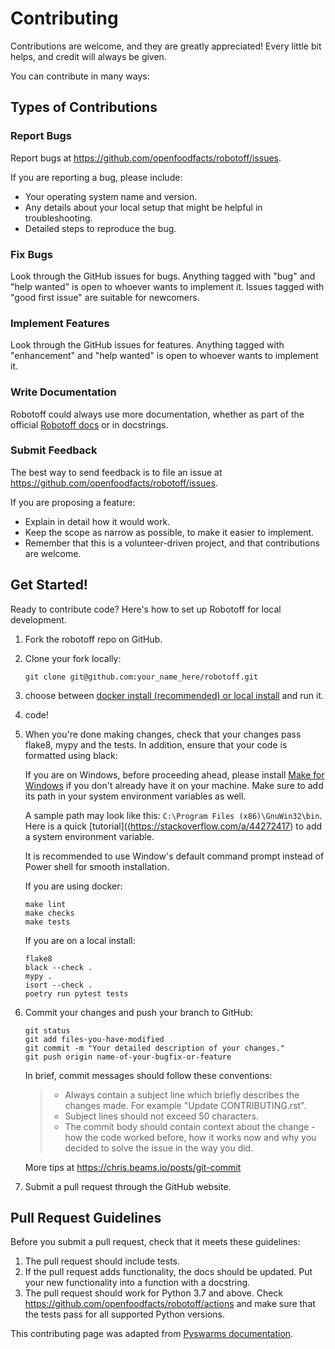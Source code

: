 # Contributing

Contributions are welcome, and they are greatly appreciated! Every little bit helps, and credit will always be given.

You can contribute in many ways:

## Types of Contributions

### Report Bugs

Report bugs at <https://github.com/openfoodfacts/robotoff/issues>.

If you are reporting a bug, please include:

- Your operating system name and version.
- Any details about your local setup that might be helpful in troubleshooting.
- Detailed steps to reproduce the bug.

### Fix Bugs

Look through the GitHub issues for bugs. Anything tagged with "bug" and "help wanted" is open to whoever wants to implement it. Issues tagged with "good first issue" are suitable for newcomers.

### Implement Features

Look through the GitHub issues for features. Anything tagged with "enhancement" and "help wanted" is open to whoever wants to implement it.

### Write Documentation

Robotoff could always use more documentation, whether as part of the official [Robotoff docs](https://github.com/openfoodfacts/robotoff/tree/master/doc) or in docstrings.

### Submit Feedback

The best way to send feedback is to file an issue at
<https://github.com/openfoodfacts/robotoff/issues>.

If you are proposing a feature:

- Explain in detail how it would work.
- Keep the scope as narrow as possible, to make it easier to implement.
- Remember that this is a volunteer-driven project, and that contributions are welcome.

## Get Started!

Ready to contribute code? Here's how to set up Robotoff for local development.

1.  Fork the robotoff repo on GitHub.
2.  Clone your fork locally:

    ```
    git clone git@github.com:your_name_here/robotoff.git
    ```
3. choose between [docker install (recommended) or local install](../how-to-guides/deployment/dev-install.md) and run it.
   
4. code!

5.  When you're done making changes, check that your changes pass flake8, mypy and the tests. In addition, ensure that your code is formatted using black:

    If you are on Windows, before proceeding ahead, please install [Make for Windows](http://gnuwin32.sourceforge.net/packages/make.htm) if you don't already have it on your machine. Make sure to add its path in your system environment variables as well.

    A sample path may look like this: `C:\Program Files (x86)\GnuWin32\bin`. Here is a quick [tutorial]((https://stackoverflow.com/a/44272417) to add a system environment variable.    
    
    It is recommended to use Window's default command prompt instead of Power shell for smooth installation.  

    If you are using docker:

    ```
    make lint
    make checks
    make tests
    ```

    If you are on a local install:

    ```
    flake8
    black --check .
    mypy .
    isort --check .
    poetry run pytest tests
    ```    

6.  Commit your changes and push your branch to GitHub:

    ```
    git status
    git add files-you-have-modified
    git commit -m "Your detailed description of your changes."
    git push origin name-of-your-bugfix-or-feature
    ```

    In brief, commit messages should follow these conventions:

    > - Always contain a subject line which briefly describes the changes made. For example "Update CONTRIBUTING.rst".
    > - Subject lines should not exceed 50 characters.
    > - The commit body should contain context about the change - how the code worked before, how it works now and why you decided to solve the issue in the way you did.

    More tips at <https://chris.beams.io/posts/git-commit>

7.  Submit a pull request through the GitHub website.

## Pull Request Guidelines

Before you submit a pull request, check that it meets these guidelines:

1.  The pull request should include tests.
2.  If the pull request adds functionality, the docs should be updated. Put your new functionality into a function with a docstring.
3.  The pull request should work for Python 3.7 and above. Check <https://github.com/openfoodfacts/robotoff/actions> and make sure that the tests pass for all supported Python versions.

This contributing page was adapted from [Pyswarms documentation](https://github.com/ljvmiranda921/pyswarms/blob/master/CONTRIBUTING.rst).

